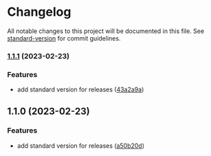 # Changelog

All notable changes to this project will be documented in this file. See [standard-version](https://github.com/conventional-changelog/standard-version) for commit guidelines.

### [1.1.1](https://github.com/usamadesigner/CloudVision-Text-Extractor/compare/v1.1.0...v1.1.1) (2023-02-23)


### Features

* add standard version for releases ([43a2a9a](https://github.com/usamadesigner/CloudVision-Text-Extractor/commit/43a2a9a0cb2c246690737487fd69db888e80431b))

## 1.1.0 (2023-02-23)


### Features

* add standard version for releases ([a50b20d](https://github.com/usamadesigner/CloudVision-Text-Extractor/commit/a50b20d2294a21075d91464fdc8b2e85eb136779))
